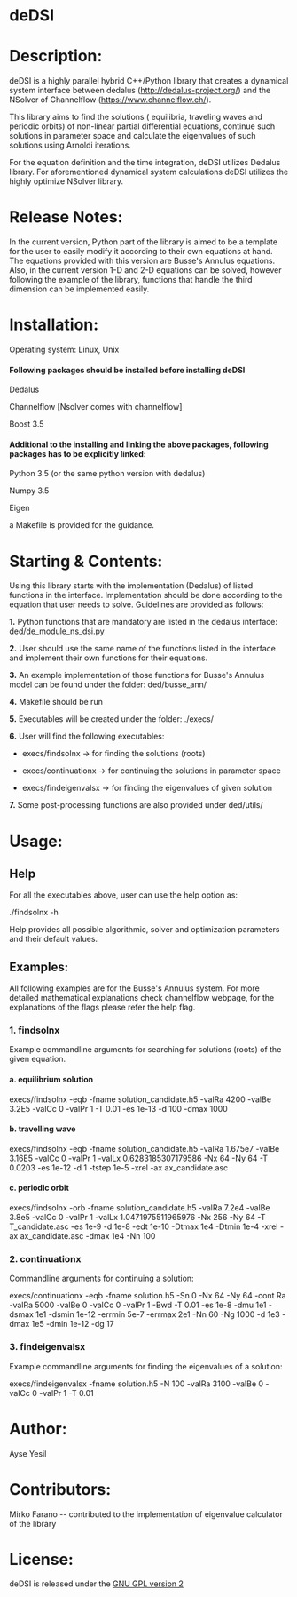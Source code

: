 # deDSI

# Description: 
deDSI is a highly parallel hybrid C++/Python library that creates a dynamical system interface between dedalus (http://dedalus-project.org/) and the NSolver of Channelflow (https://www.channelflow.ch/). 

This library aims to find the solutions ( equilibria, traveling waves and periodic orbits) of non-linear partial differential equations, continue such solutions in parameter space and calculate the eigenvalues of such solutions using Arnoldi iterations. 

For the equation definition and the time integration, deDSI utilizes Dedalus library. For aforementioned dynamical system calculations deDSI utilizes the highly optimize NSolver library.

# Release Notes:

In the current version, Python part of the library is aimed to be a template for the user to easily modify it according to their own equations at hand. The equations provided with this version are Busse's Annulus equations. Also, in the current version 1-D and 2-D equations can be solved, however following the example of the library, functions that handle the third dimension can be implemented easily.

# Installation: 

Operating system: Linux, Unix

#### Following packages should be installed before installing deDSI

 Dedalus 

 Channelflow [Nsolver comes with channelflow]

 Boost 3.5  

#### Additional to the installing and linking the above packages, following packages has to be explicitly linked:

 Python 3.5 (or the same python version with dedalus)

 Numpy 3.5

 Eigen 

a Makefile is provided for the guidance. 

# Starting & Contents:

Using this library starts with the implementation (Dedalus) of listed functions in the interface. Implementation should be done according to the equation that user needs to solve. Guidelines are provided as follows:

**1.** Python functions that are mandatory are listed in the dedalus interface: ded/de_module_ns_dsi.py

**2.** User should use the same name of the functions listed in the interface and implement their own functions for their equations.

**3.** An example implementation of those functions for Busse's Annulus model can be found under the folder: ded/busse_ann/ 

**4.** Makefile should be run

**5.** Executables will be created under the folder: ./execs/

**6.** User will find the following executables:

 * execs/findsolnx      -> for finding the solutions (roots)

 * execs/continuationx  -> for continuing the solutions in parameter space

 * execs/findeigenvalsx -> for finding the eigenvalues of given solution
 
**7.** Some post-processing functions are also provided under ded/utils/

# Usage:

## Help

For all the executables above, user can use the help option as:

./findsolnx -h

Help provides all possible algorithmic, solver and optimization parameters and their default values.

## Examples:
All following examples are for the Busse's Annulus system. For more detailed mathematical explanations check channelflow webpage, for the explanations of the flags please refer the help flag.

### 1. findsolnx

Example commandline arguments for searching for solutions (roots) of the given equation.

#### a. equilibrium solution
execs/findsolnx -eqb -fname solution_candidate.h5 -valRa 4200 -valBe 3.2E5 -valCc 0 -valPr 1 -T 0.01 -es 1e-13 -d 100 -dmax 1000

#### b. travelling wave

execs/findsolnx -eqb -fname solution_candidate.h5 -valRa 1.675e7 -valBe 3.16E5 -valCc 0 -valPr 1 -valLx 0.6283185307179586 -Nx 64 -Ny 64 -T 0.0203 -es 1e-12 -d 1 -tstep 1e-5 -xrel -ax ax_candidate.asc

#### c. periodic orbit

execs/findsolnx -orb -fname solution_candidate.h5 -valRa 7.2e4 -valBe 3.8e5 -valCc 0 -valPr 1 -valLx 1.0471975511965976 -Nx 256 -Ny 64 -T T_candidate.asc -es 1e-9 -d 1e-8 -edt 1e-10 -Dtmax 1e4 -Dtmin 1e-4 -xrel -ax ax_candidate.asc -dmax 1e4 -Nn 100

### 2. continuationx
Commandline arguments for continuing a solution:

execs/continuationx -eqb -fname solution.h5 -Sn 0 -Nx 64 -Ny 64 -cont Ra -valRa 5000 -valBe 0 -valCc 0 -valPr 1 -Bwd -T 0.01 -es 1e-8 -dmu 1e1 -dsmax 1e1 -dsmin 1e-12 -errmin 5e-7 -errmax 2e1 -Nn 60 -Ng 1000 -d 1e3 -dmax 1e5 -dmin 1e-12 -dg 17 

### 3. findeigenvalsx
Example commandline arguments for finding the eigenvalues of a solution:

execs/findeigenvalsx -fname solution.h5 -N 100 -valRa 3100 -valBe 0 -valCc 0 -valPr 1 -T 0.01

# Author: 

Ayse Yesil 

# Contributors:

 Mirko Farano -- contributed to the implementation of eigenvalue calculator of the library

# License: 

deDSI is released under the [GNU GPL version 2](./LICENSE)


